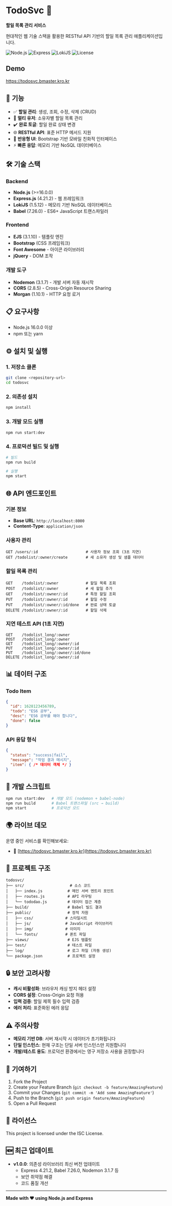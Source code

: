 # TodoSvc 📝

**할일 목록 관리 서비스**

현대적인 웹 기술 스택을 활용한 RESTful API 기반의 할일 목록 관리 애플리케이션입니다.

![Node.js](https://img.shields.io/badge/Node.js->=16.0.0-brightgreen)
![Express](https://img.shields.io/badge/Express-4.21.2-blue)
![LokiJS](https://img.shields.io/badge/LokiJS-1.5.12-orange)
![License](https://img.shields.io/badge/License-ISC-yellow)

## Demo  
https://todosvc.bmaster.kro.kr

## 🚀 기능

- ✅ **할일 관리**: 생성, 조회, 수정, 삭제 (CRUD)
- 👤 **멀티 유저**: 소유자별 할일 목록 관리
- ✔️ **완료 토글**: 할일 완료 상태 변경
- 🌐 **RESTful API**: 표준 HTTP 메서드 지원
- 📱 **반응형 UI**: Bootstrap 기반 모바일 친화적 인터페이스
- ⚡ **빠른 응답**: 메모리 기반 NoSQL 데이터베이스

## 🛠️ 기술 스택

### Backend
- **Node.js** (>=16.0.0)
- **Express.js** (4.21.2) - 웹 프레임워크
- **LokiJS** (1.5.12) - 메모리 기반 NoSQL 데이터베이스
- **Babel** (7.26.0) - ES6+ JavaScript 트랜스파일러

### Frontend
- **EJS** (3.1.10) - 템플릿 엔진
- **Bootstrap** (CSS 프레임워크)
- **Font Awesome** - 아이콘 라이브러리
- **jQuery** - DOM 조작

### 개발 도구
- **Nodemon** (3.1.7) - 개발 서버 자동 재시작
- **CORS** (2.8.5) - Cross-Origin Resource Sharing
- **Morgan** (1.10.1) - HTTP 요청 로거

## 📋 요구사항

- Node.js 16.0.0 이상
- npm 또는 yarn

## ⚙️ 설치 및 실행

### 1. 저장소 클론
```bash
git clone <repository-url>
cd todosvc
```

### 2. 의존성 설치
```bash
npm install
```

### 3. 개발 모드 실행
```bash
npm run start:dev
```

### 4. 프로덕션 빌드 및 실행
```bash
# 빌드
npm run build

# 실행
npm start
```

## 🌐 API 엔드포인트

### 기본 정보
- **Base URL**: `http://localhost:8000`
- **Content-Type**: `application/json`

### 사용자 관리
```http
GET /users/:id                     # 사용자 정보 조회 (3초 지연)
GET /todolist/:owner/create        # 새 소유자 생성 및 샘플 데이터
```

### 할일 목록 관리
```http
GET    /todolist/:owner            # 할일 목록 조회
POST   /todolist/:owner            # 새 할일 추가
GET    /todolist/:owner/:id        # 특정 할일 조회
PUT    /todolist/:owner/:id        # 할일 수정
PUT    /todolist/:owner/:id/done   # 완료 상태 토글
DELETE /todolist/:owner/:id        # 할일 삭제
```

### 지연 테스트 API (1초 지연)
```http
GET    /todolist_long/:owner
POST   /todolist_long/:owner
GET    /todolist_long/:owner/:id
PUT    /todolist_long/:owner/:id
PUT    /todolist_long/:owner/:id/done
DELETE /todolist_long/:owner/:id
```

## 📊 데이터 구조

### Todo Item
```json
{
  "id": 1628123456789,
  "todo": "ES6 공부",
  "desc": "ES6 공부를 해야 합니다",
  "done": false
}
```

### API 응답 형식
```json
{
  "status": "success|fail",
  "message": "작업 결과 메시지",
  "item": { /* 데이터 객체 */ }
}
```

## 🔧 개발 스크립트

```bash
npm run start:dev   # 개발 모드 (nodemon + babel-node)
npm run build       # Babel 트랜스파일 (src → build)
npm start           # 프로덕션 모드
```

## 🌍 라이브 데모

운영 중인 서비스를 확인해보세요:
- 🔗 [https://todosvc.bmaster.kro.kr](https://todosvc.bmaster.kro.kr)

## 📁 프로젝트 구조

```
todosvc/
├── src/                    # 소스 코드
│   ├── index.js           # 메인 서버 엔트리 포인트
│   ├── routes.js          # API 라우팅
│   └── tododao.js         # 데이터 접근 계층
├── build/                 # Babel 빌드 결과
├── public/                # 정적 자원
│   ├── css/              # 스타일시트
│   ├── js/               # JavaScript 라이브러리
│   ├── img/              # 이미지
│   └── fonts/            # 폰트 파일
├── views/                 # EJS 템플릿
├── test/                  # 테스트 파일
├── log/                   # 로그 파일 (자동 생성)
└── package.json           # 프로젝트 설정
```

## 🔒 보안 고려사항

- **캐시 비활성화**: 브라우저 캐싱 방지 헤더 설정
- **CORS 설정**: Cross-Origin 요청 허용
- **입력 검증**: 할일 제목 필수 입력 검증
- **에러 처리**: 표준화된 에러 응답

## ⚠️ 주의사항

- **메모리 기반 DB**: 서버 재시작 시 데이터가 초기화됩니다
- **단일 인스턴스**: 현재 구조는 단일 서버 인스턴스만 지원합니다
- **개발/테스트 용도**: 프로덕션 환경에서는 영구 저장소 사용을 권장합니다

## 🤝 기여하기

1. Fork the Project
2. Create your Feature Branch (`git checkout -b feature/AmazingFeature`)
3. Commit your Changes (`git commit -m 'Add some AmazingFeature'`)
4. Push to the Branch (`git push origin feature/AmazingFeature`)
5. Open a Pull Request

## 📄 라이선스

This project is licensed under the ISC License.

## 🆕 최근 업데이트

- **v1.0.0**: 의존성 라이브러리 최신 버전 업데이트
  - Express 4.21.2, Babel 7.26.0, Nodemon 3.1.7 등
  - 보안 취약점 해결
  - 코드 품질 개선

---

**Made with ❤️ using Node.js and Express**
